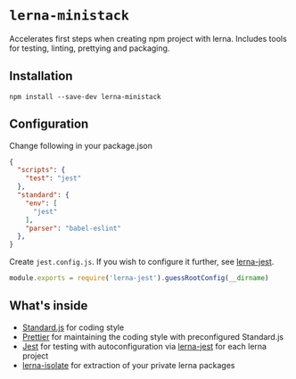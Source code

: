 # `lerna-ministack`

Accelerates first steps when creating npm project with lerna. Includes tools for testing, linting, prettying and packaging.

## Installation

```shell
npm install --save-dev lerna-ministack
```

## Configuration

Change following in your package.json

```json
{
  "scripts": {
    "test": "jest"
  },
  "standard": {
    "env": [
      "jest"
    ],
    "parser": "babel-eslint"
  },
}
```

Create `jest.config.js`. If you wish to configure it further, see [lerna-jest](https://npmjs.com/package/lerna-jest).

```javascript
module.exports = require('lerna-jest').guessRootConfig(__dirname)
```

## What's inside

* [Standard.js](https://standardjs.com) for coding style
* [Prettier](https://prettier.io) for maintaining the coding style with preconfigured Standard.js
* [Jest](https://jestjs.io) for testing with autoconfiguration via [lerna-jest](https://www.npmjs.com/package/lerna-jest) for each lerna project
* [lerna-isolate](https://www.npmjs.com/package/lerna-isolate) for extraction of your private lerna packages
